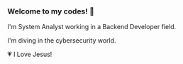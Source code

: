### Welcome to my codes! 👋

I'm System Analyst working in a Backend Developer field.

I'm diving in the cybersecurity world.

:heartpulse: I Love Jesus!
